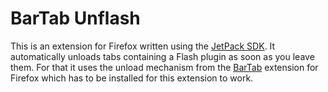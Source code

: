 BarTab Unflash
==============

This is an extension for Firefox written using the [JetPack
SDK](https://jetpack.mozillalabs.com).  It automatically unloads tabs
containing a Flash plugin as soon as you leave them.  For that it uses
the unload mechanism from the
[BarTab](https://addons.mozilla.org/firefox/addon/67651) extension for
Firefox which has to be installed for this extension to work.
